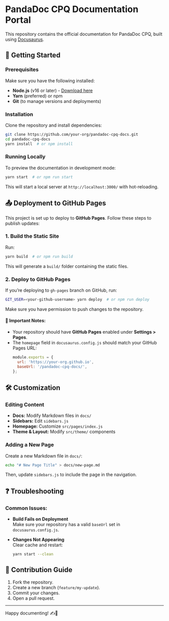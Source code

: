 # PandaDoc CPQ Documentation Portal

This repository contains the official documentation for PandaDoc CPQ, built using [Docusaurus](https://docusaurus.io/).

## 🚀 Getting Started

### Prerequisites
Make sure you have the following installed:
- **Node.js** (v16 or later) - [Download here](https://nodejs.org/)
- **Yarn** (preferred) or npm
- **Git** (to manage versions and deployments)

### Installation
Clone the repository and install dependencies:
```sh
git clone https://github.com/your-org/pandadoc-cpq-docs.git
cd pandadoc-cpq-docs
yarn install  # or npm install
```

### Running Locally
To preview the documentation in development mode:
```sh
yarn start  # or npm run start
```
This will start a local server at `http://localhost:3000/` with hot-reloading.

## 📤 Deployment to GitHub Pages

This project is set up to deploy to **GitHub Pages**. Follow these steps to publish updates:

### 1. Build the Static Site
Run:
```sh
yarn build  # or npm run build
```
This will generate a `build/` folder containing the static files.

### 2. Deploy to GitHub Pages
If you’re deploying to `gh-pages` branch on GitHub, run:
```sh
GIT_USER=<your-github-username> yarn deploy  # or npm run deploy
```
Make sure you have permission to push changes to the repository.

#### 📌 Important Notes:
- Your repository should have **GitHub Pages** enabled under **Settings > Pages**.
- The `homepage` field in `docusaurus.config.js` should match your GitHub Pages URL:
  ```js
  module.exports = {
    url: 'https://your-org.github.io',
    baseUrl: '/pandadoc-cpq-docs/',
  };
  ```

## 🛠 Customization

### Editing Content
- **Docs:** Modify Markdown files in `docs/`
- **Sidebars:** Edit `sidebars.js`
- **Homepage:** Customize `src/pages/index.js`
- **Theme & Layout:** Modify `src/theme/` components

### Adding a New Page
Create a new Markdown file in `docs/`:
```sh
echo "# New Page Title" > docs/new-page.md
```
Then, update `sidebars.js` to include the page in the navigation.

## ❓ Troubleshooting

### Common Issues:
- **Build Fails on Deployment**  
  Make sure your repository has a valid `baseUrl` set in `docusaurus.config.js`.

- **Changes Not Appearing**  
  Clear cache and restart:
  ```sh
  yarn start --clean
  ```

## 🎯 Contribution Guide

1. Fork the repository.
2. Create a new branch (`feature/my-update`).
3. Commit your changes.
4. Open a pull request.

---

Happy documenting! ✍️🚀
